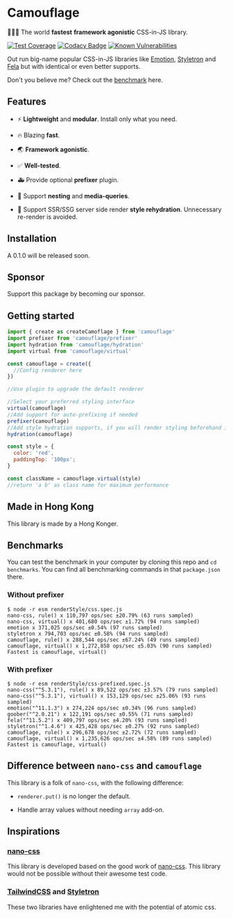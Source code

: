 # Camouflage

:rocket::rocket::rocket: The world **fastest** **framework agonistic** CSS-in-JS library.

[![Test Coverage](https://api.codeclimate.com/v1/badges/37576126acb783f17c77/test_coverage)](https://codeclimate.com/github/winston0410/camouflage/test_coverage) [![Codacy Badge](https://app.codacy.com/project/badge/Grade/30027259349b45ef8cdc73711f17859c)](https://www.codacy.com/gh/winston0410/camouflage/dashboard?utm_source=github.com&utm_medium=referral&utm_content=winston0410/camouflage&utm_campaign=Badge_Grade) [![Known Vulnerabilities](https://snyk.io/test/github/winston0410/camouflage/badge.svg?targetFile=package.json)](https://snyk.io/test/github/winston0410/camouflage?targetFile=package.json)

Out run big-name popular CSS-in-JS libraries like [Emotion](https://github.com/emotion-js/emotion), [Styletron](https://github.com/styletron/styletron) and [Fela](https://github.com/robinweser/fela) but with identical or even better supports.

Don't you believe me? Check out the [benchmark](https://github.com/winston0410/camouflage/#benchmarks) here.

## Features

- :zap: **Lightweight** and **modular**. Install only what you need.

- :fire: Blazing **fast**.

- :earth_asia: **Framework agonistic**.

- :white_check_mark: **Well-tested**.

- :ambulance: Provide optional **prefixer** plugin.

- :nail_care: Support **nesting** and **media-queries**.

- :construction: Support SSR/SSG server side render **style rehydration**. Unnecessary re-render is avoided.

## Installation

A 0.1.0 will be released soon.

## Sponsor

Support this package by becoming our sponsor.

## Getting started

```javascript
import { create as createCamoflage } from 'camouflage'
import prefixer from 'camouflage/prefixer'
import hydration from 'camouflage/hydration'
import virtual from 'camouflage/virtual'

const camouflage = create({
  //Config renderer here
})

//Use plugin to upgrade the default renderer

//Select your preferred styling interface
virtual(camouflage)
//Add support for auto-prefixing if needed
prefixer(camouflage)
//Add style hydration supports, if you will render styling beforehand in server
hydration(camouflage)

const style = {
  color: 'red',
  paddingTop: '100px';
}

const className = camouflage.virtual(style)
//return 'a b' as class name for maximum performance
```

## Made in Hong Kong

This library is made by a Hong Konger.

## Benchmarks

You can test the benchmark in your computer by cloning this repo and `cd benchmarks`. You can find all benchmarking commands in that `package.json` there.

### Without prefixer

```markdownify
$ node -r esm renderStyle/css.spec.js
nano-css, rule() x 110,797 ops/sec ±20.79% (63 runs sampled)
nano-css, virtual() x 401,680 ops/sec ±1.72% (94 runs sampled)
emotion x 371,025 ops/sec ±0.54% (97 runs sampled)
styletron x 794,703 ops/sec ±0.58% (94 runs sampled)
camouflage, rule() x 288,544 ops/sec ±67.24% (49 runs sampled)
camouflage, virtual() x 1,272,858 ops/sec ±5.03% (90 runs sampled)
Fastest is camouflage, virtual()
```

### With prefixer

```markdownify
$ node -r esm renderStyle/css-prefixed.spec.js
nano-css("^5.3.1"), rule() x 89,522 ops/sec ±3.57% (79 runs sampled)
nano-css("^5.3.1"), virtual() x 153,129 ops/sec ±25.06% (93 runs sampled)
emotion("^11.1.3") x 274,224 ops/sec ±0.34% (96 runs sampled)
goober("^2.0.21") x 122,191 ops/sec ±0.55% (71 runs sampled)
fela("^11.5.2") x 409,797 ops/sec ±4.20% (93 runs sampled)
styletron("^1.4.6") x 425,428 ops/sec ±0.27% (92 runs sampled)
camouflage, rule() x 296,678 ops/sec ±2.72% (72 runs sampled)
camouflage, virtual() x 1,235,626 ops/sec ±4.58% (89 runs sampled)
Fastest is camouflage, virtual()
```

## Difference between `nano-css` and `camouflage`

This library is a folk of `nano-css`, with the following difference:

- `renderer.put()` is no longer the default.

- Handle array values without needing `array` add-on.

## Inspirations

### [nano-css](https://github.com/streamich/nano-css)

This library is developed based on the good work of [nano-css](https://github.com/streamich/nano-css). This library would not be possible without their awesome test code.

### [TailwindCSS](https://tailwindcss.com/) and [Styletron](https://www.styletron.org/)

These two libraries have enlightened me with the potential of atomic css.

